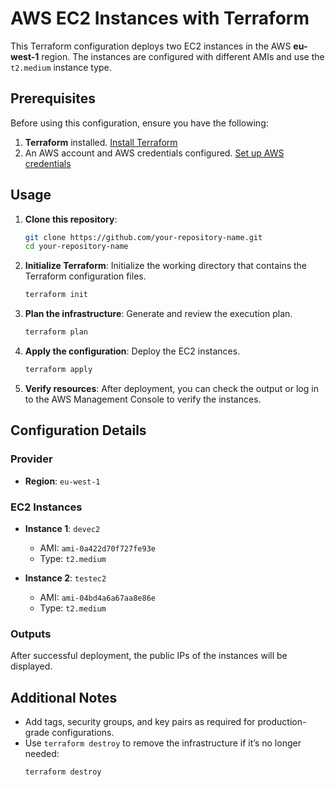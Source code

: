 
# AWS EC2 Instances with Terraform

This Terraform configuration deploys two EC2 instances in the AWS **eu-west-1** region. The instances are configured with different AMIs and use the `t2.medium` instance type.

## Prerequisites

Before using this configuration, ensure you have the following:

1. **Terraform** installed. [Install Terraform](https://www.terraform.io/downloads.html)
2. An AWS account and AWS credentials configured. [Set up AWS credentials](https://docs.aws.amazon.com/cli/latest/userguide/cli-configure-files.html)

## Usage

1. **Clone this repository**:
   ```bash
   git clone https://github.com/your-repository-name.git
   cd your-repository-name
   ```

2. **Initialize Terraform**:
   Initialize the working directory that contains the Terraform configuration files.
   ```bash
   terraform init
   ```

3. **Plan the infrastructure**:
   Generate and review the execution plan.
   ```bash
   terraform plan
   ```

4. **Apply the configuration**:
   Deploy the EC2 instances.
   ```bash
   terraform apply
   ```

5. **Verify resources**:
   After deployment, you can check the output or log in to the AWS Management Console to verify the instances.

## Configuration Details

### Provider
- **Region**: `eu-west-1`

### EC2 Instances
- **Instance 1**: `devec2`
  - AMI: `ami-0a422d70f727fe93e`
  - Type: `t2.medium`

- **Instance 2**: `testec2`
  - AMI: `ami-04bd4a6a67aa8e86e`
  - Type: `t2.medium`

### Outputs
After successful deployment, the public IPs of the instances will be displayed.

## Additional Notes

- Add tags, security groups, and key pairs as required for production-grade configurations.
- Use `terraform destroy` to remove the infrastructure if it’s no longer needed:
  ```bash
  terraform destroy
  ```


